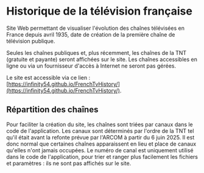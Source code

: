 # Historique de la télévision française

Site Web permettant de visualiser l'évolution des chaînes télévisées en France depuis avril 1935, date de création de la première chaîne de télévision publique.

Seules les chaînes publiques et, plus récemment, les chaînes de la TNT (gratuite et payante) seront affichées sur le site. Les chaînes accessibles en ligne ou via un fournisseur d'accès à Internet ne seront pas gérées.

Le site est accessible via ce lien : [https://infinity54.github.io/FrenchTvHistory/](https://infinity54.github.io/FrenchTvHistory/).

## Répartition des chaînes

Pour faciliter la création du site, les chaînes sont triées par canaux dans le code de l'application. Les canaux sont déterminés par l'ordre de la TNT tel qu'il était avant la refonte prévue par l'ARCOM à partir du 6 juin 2025. Il est donc normal que certaines chaînes apparaissent en lieu et place de canaux qu'elles n'ont jamais occupées. Le numéro de canal est uniquement utilisé dans le code de l'application, pour trier et ranger plus facilement les fichiers et paramètres : ils ne sont pas affichés sur le site.
